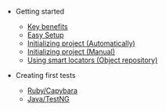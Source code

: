 * Getting started

  * [Key benefits](key_benefits.md)
  * [Easy Setup](easy_setup.md)
  * [Initializing project (Automatically)](project_init_automaticlly.md)
  * [Initializing project (Manual)](project_init_manual.md)
  * [Using smart locators (Object repository)](smart_locators.md)

* Creating first tests
  * [Ruby/Capybara](capybara_rspec.md)
  * [Java/TestNG](java_testNG.md) 
 
